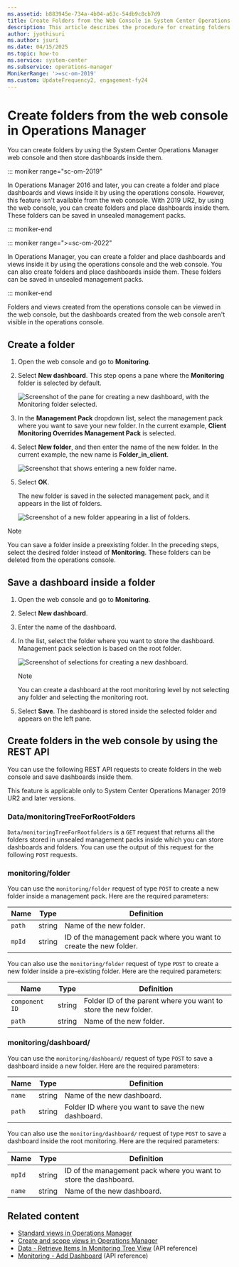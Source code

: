 ```yaml
---
ms.assetid: b883945e-734a-4b04-a63c-54db9c8cb7d9
title: Create Folders from the Web Console in System Center Operations Manager
description: This article describes the procedure for creating folders by using the Operations Manager web console, and for storing dashboards inside them.
author: jyothisuri
ms.author: jsuri
ms.date: 04/15/2025
ms.topic: how-to
ms.service: system-center
ms.subservice: operations-manager
MonikerRange: '>=sc-om-2019'
ms.custom: UpdateFrequency2, engagement-fy24
---
```



# Create folders from the web console in Operations Manager

You can create folders by using the System Center Operations Manager web console and then store dashboards inside them.

::: moniker range="sc-om-2019"

In Operations Manager 2016 and later, you can create a folder and place dashboards and views inside it by using the operations console. However, this feature isn't available from the web console. With 2019 UR2, by using the web console, you can create folders and place dashboards inside them. These folders can be saved in unsealed management packs.

::: moniker-end

::: moniker range=">=sc-om-2022"

In Operations Manager, you can create a folder and place dashboards and views inside it by using the operations console and the web console. You can also create folders and place dashboards inside them. These folders can be saved in unsealed management packs.

::: moniker-end

Folders and views created from the operations console can be viewed in the web console, but the dashboards created from the web console aren't visible in the operations console.

## Create a folder

1. Open the web console and go to **Monitoring**.

2. Select **New dashboard**. This step opens a pane where the **Monitoring** folder is selected by default.

   ![Screenshot of the pane for creating a new dashboard, with the Monitoring folder selected.](./media/support-for-folders/new-dashboard.png)

3. In the **Management Pack** dropdown list, select the management pack where you want to save your new folder. In the current example, **Client Monitoring Overrides Management Pack** is selected.

4. Select **New folder**, and then enter the name of the new folder. In the current example, the new name is **Folder\_in\_client**.

   ![Screenshot that shows entering a new folder name.](./media/support-for-folders/create-in-monitoring.png)

5. Select **OK**.

   The new folder is saved in the selected management pack, and it appears in the list of folders.

   ![Screenshot of a new folder appearing in a list of folders.](./media/support-for-folders/create-folder-in-client.png)

> [!NOTE]
> You can save a folder inside a preexisting folder. In the preceding steps, select the desired folder instead of **Monitoring**. These folders can be deleted from the operations console.

## Save a dashboard inside a folder

1. Open the web console and go to **Monitoring**.

2. Select **New dashboard**.

3. Enter the name of the dashboard.

4. In the list, select the folder where you want to store the dashboard. Management pack selection is based on the root folder.

   ![Screenshot of selections for creating a new dashboard.](./media/support-for-folders/new-dashboard-folder-in-client.png)

   > [!NOTE]
   > You can create a dashboard at the root monitoring level by not selecting any folder and selecting the monitoring root.

5. Select **Save**. The dashboard is stored inside the selected folder and appears on the left pane.

## Create folders in the web console by using the REST API

You can use the following REST API requests to create folders in the web console and save dashboards inside them.

This feature is applicable only to System Center Operations Manager 2019 UR2 and later versions.

### Data/monitoringTreeForRootFolders

`Data/monitoringTreeForRootfolders` is a `GET` request that returns all the folders stored in unsealed management packs inside which you can store dashboards and folders. You can use the output of this request for the following `POST` requests.

### monitoring/folder

You can use the `monitoring/folder` request of type `POST` to create a new folder inside a management pack. Here are the required parameters:

| Name | Type  | Definition |
|----|---|------|
| `path` | string |Name of the new folder. |
| `mpId` | string | ID of the management pack where you want to create the new folder.  |

You can also use the `monitoring/folder` request of type `POST` to create a new folder inside a pre-existing folder. Here are the required parameters:

| Name | Type  | Definition |
|----|---|------|
| `component ID` | string |Folder ID of the parent where you want to store the new folder. |
| `path` | string | Name of the new folder.  |

### monitoring/dashboard/

You can use the `monitoring/dashboard/` request of type `POST` to save a dashboard inside a new folder. Here are the required parameters:

| Name | Type  | Definition |
|----|------|-----|
| `name` | string | Name of the new dashboard. |
| `path` | string | Folder ID where you want to save the new dashboard.  |

You can also use the `monitoring/dashboard/` request of type `POST` to save a dashboard inside the root monitoring. Here are the required parameters:

| Name | Type  | Definition |
|----|----|-----|
| `mpId`  | string  | ID of the management pack where you want to store the dashboard. |
| `name` | string| Name of the new dashboard.  |

## Related content

- [Standard views in Operations Manager](manage-console-standard-views.md)
- [Create and scope views in Operations Manager](manage-console-scope-views.md)
- [Data - Retrieve Items In Monitoring Tree View](/rest/api/operationsmanager/data/retrieve%20items%20in%20monitoring%20tree%20view) (API reference)
- [Monitoring - Add Dashboard](/rest/api/operationsmanager/monitoring/add-dashboard) (API reference)
